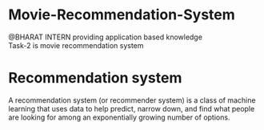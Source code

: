 # Movie-Recommendation-System
@BHARAT INTERN providing application based knowledge <br>
Task-2 is movie recommendation system <br>
# Recommendation system
A recommendation system (or recommender system) is a class of machine learning that uses data to help predict, narrow down, and find what people are looking for among an exponentially growing number of options.
